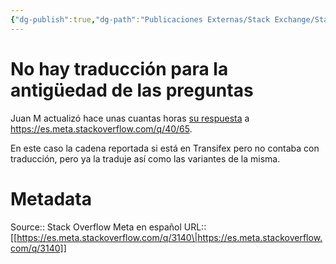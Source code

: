 ```yaml
---
{"dg-publish":true,"dg-path":"Publicaciones Externas/Stack Exchange/Stack Overflow en español/Stack Overflow en español Meta/es.meta.stackoverflow.com-3140.md","permalink":"/publicaciones-externas/stack-exchange/stack-overflow-en-espanol/stack-overflow-en-espanol-meta/es-meta-stackoverflow-com-3140/","title":"No hay traducción para la antigüedad de las preguntas","hide":true,"noteIcon":"default","created":"2024-04-03T12:49:10.729-06:00","updated":"2024-04-05T16:44:02.380-06:00"}
---
```


# No hay traducción para la antigüedad de las preguntas

Juan M actualizó hace unas cuantas horas [su respuesta](https://es.meta.stackoverflow.com/a/515/65) a https://es.meta.stackoverflow.com/q/40/65.

En este caso la cadena reportada si está en Transifex pero no contaba con traducción, pero ya la traduje así como las variantes de la misma.

# Metadata
Source:: Stack Overflow Meta en español
URL:: [[https://es.meta.stackoverflow.com/q/3140\|https://es.meta.stackoverflow.com/q/3140]]

